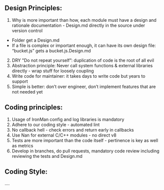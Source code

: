 ## Design Principles:

1. Why is more important than how, each module must have a design and rationale documentation - Design.md directly in the source under version control
 * Folder get a Design.md
 * If a file is complex or important enough, it can have its own design file: “bucket.js” gets a bucket.js.Design.md
2. DRY "Do not repeat yourself”: duplication of code is the root of all evil
3. Abstraction principle: Never call system functions & external libraries directly - wrap stuff for loosely coupling
4. Write code for maintainer: it takes days to write code but years to support
5. Simple is better: don’t over engineer, don’t implement features that are not needed yet

## Coding principles:

1. Usage of IronMan config and log libraries is mandatory 
2. Adhere to our coding style - automated lint
3. No callback hell - check errors and return early in callbacks
4. Use Nan for external C/C++ modules - no direct v8
5. Tests are more important than the code itself - pertinence is key as well as metrics
6. Develop in branches, do pull requests, mandatory code review including reviewing the tests and Design.md

## Coding Style:

....

